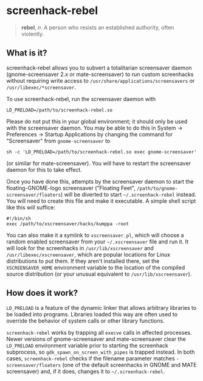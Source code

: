 screenhack-rebel
================

> **rebel**, *n*.
>   A person who resists an established authority, often violently.

What is it?
-----------

screenhack-rebel allows you to subvert a totalitarian screensaver
daemon (gnome-screensaver 2.x or mate-screensaver) to run custom
screenhacks without requiring write access to
`/usr/share/applications/screensavers` or `/usr/libexec/*screensaver`.

To use screenhack-rebel, run the screensaver daemon with

    LD_PRELOAD=/path/to/screenhack-rebel.so

Please do not put this in your global environment; it should only be
used with the screensaver daemon. You may be able to do this in System
-> Preferences -> Startup Applications by changing the command for
"Screensaver" from `gnome-screensaver` to

    sh -c 'LD_PRELOAD=/path/to/screenhack-rebel.so exec gnome-screensaver'

(or similar for mate-screensaver). You will have to restart the
screensaver daemon for this to take effect.

Once you have done this, attempts by the screensaver daemon to start
the floating-GNOME-logo screensaver ("Floating Feet",
`/path/to/gnome-screensaver/floaters`) will be diverted to start
`~/.screenhack-rebel` instead. You will need to create this file and
make it executable. A simple shell script like this will suffice:

    #!/bin/sh
    exec /path/to/xscreensaver/hacks/kumppa -root

You can also make it a symlink to `xscreensaver.pl`, which will choose
a random enabled screensaver from your `~/.xscreensaver` file and run
it. It will look for the screenhacks in `/usr/lib/xscreensaver` and
`/usr/libexec/xscreensaver`, which are popular locations for Linux
distributions to put them. If they aren't installed there, set the
`XSCREENSAVER_HOME` environment variable to the location of the
compiled source distribution (or your unusual equivalent to
`/usr/lib/xscreensaver`).

How does it work?
-----------------

`LD_PRELOAD` is a feature of the dynamic linker that allows arbitrary
libraries to be loaded into programs. Libraries loaded this way are
often used to override the behavior of system calls or other library
functions.

`screenhack-rebel` works by trapping all `execve` calls in affected
processes. Newer versions of gnome-screensaver and mate-screensaver
clear the `LD_PRELOAD` environment variable prior to starting the
screenhack subprocess, so `gdk_spawn_on_screen_with_pipes` is trapped
instead. In both cases, `screenhack-rebel` checks if the filename
parameter matches `-screensaver/floaters` (one of the default
screenhacks in GNOME and MATE screensaver) and, if it does, changes it
to `~/.screenhack-rebel`.
